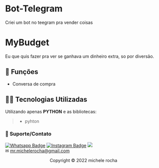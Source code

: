 # Bot-Telegram

Criei um bot no teegram pra vender coisas



# MyBudget

Eu que quis fazer pra ver se ganhava um dinheiro extra, so por diversão.

## 🔧 Funções

- Conversa de compra


## 👨‍💻 Tecnologias Utilizadas

Utilizando apenas **PYTHON** e as bibliotecas:
> - pyhton
 

### 🤝 Suporte/Contato


[![Whatsapp Badge](https://img.shields.io/badge/WhatsApp-25D366?style=for-the-badge&logo=whatsapp&logoColor=white)]([https://wa.me/5551981830833](https://linktr.ee/mrmichelerocha))
[![Instagram Badge](https://img.shields.io/badge/Instagram-E4405F?style=for-the-badge&logo=instagram&logoColor=white)](https://www.instagram.com/mr.michelerocha/?hl=pt-br)
  <a href="https://www.linkedin.com/in/enc-michele-rocha/" target="_blank"><img src="https://img.shields.io/badge/-LinkedIn-%230077B5?style=for-the-badge&logo=linkedin&logoColor=white" target="_blank"></a>  
✉ mr.michelerocha@gmail.com




<p align="center">Copyright © 2022 michele rocha</p>
